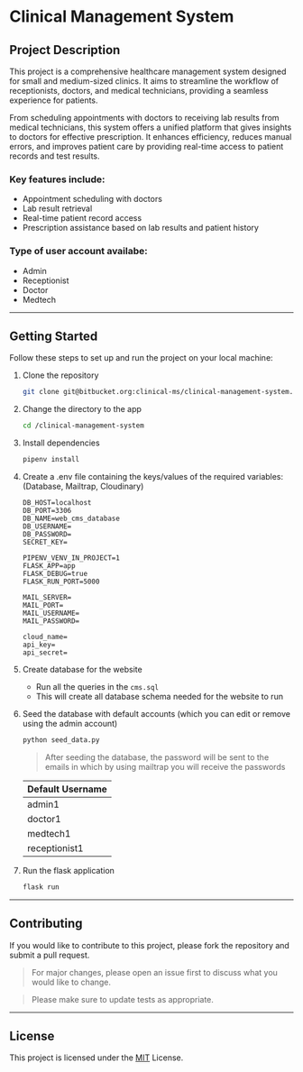 # Clinical Management System
## Project Description

This project is a comprehensive healthcare management system designed for small and medium-sized clinics. It aims to streamline the workflow of receptionists, doctors, and medical technicians, providing a seamless experience for patients.

From scheduling appointments with doctors to receiving lab results from medical technicians, this system offers a unified platform that gives insights to doctors for effective prescription. It enhances efficiency, reduces manual errors, and improves patient care by providing real-time access to patient records and test results.

### Key features include:
- Appointment scheduling with doctors
- Lab result retrieval
- Real-time patient record access
- Prescription assistance based on lab results and patient history

### Type of user account availabe:
- Admin 
- Receptionist
- Doctor
- Medtech

---
## Getting Started
Follow these steps to set up and run the project on your local machine:

1) Clone the repository

    ```bash
    git clone git@bitbucket.org:clinical-ms/clinical-management-system.git
    ```

2) Change the directory to the app

    ```bash
    cd /clinical-management-system 
    ```

3) Install dependencies

    ```bash
    pipenv install 
    ```
4) Create a .env file containing the keys/values of the required variables: (Database, Mailtrap, Cloudinary)

    ```
    DB_HOST=localhost
    DB_PORT=3306
    DB_NAME=web_cms_database
    DB_USERNAME=
    DB_PASSWORD=
    SECRET_KEY=

    PIPENV_VENV_IN_PROJECT=1
    FLASK_APP=app
    FLASK_DEBUG=true
    FLASK_RUN_PORT=5000

    MAIL_SERVER=
    MAIL_PORT=
    MAIL_USERNAME=
    MAIL_PASSWORD=

    cloud_name=
    api_key=
    api_secret=
    ```

5) Create database for the website

    * Run all the queries in the `cms.sql`
    * This will create all database schema needed for the website to run  

6) Seed the database with default accounts (which you can edit or remove using the admin account) 

    ```bash
    python seed_data.py 
    ```

    > After seeding the database, the password will be sent to the emails in which by using mailtrap you will receive the passwords   

    | Default Username  |
    | ----------------- |
    | admin1            | 
    | doctor1           | 
    | medtech1          |
    | receptionist1     |

7) Run the flask application
    ```bash
    flask run
    ```

---
## Contributing
If you would like to contribute to this project, please fork the repository and submit a pull request.

> For major changes, please open an issue first to discuss what you would like to change.

> Please make sure to update tests as appropriate.

---
## License
This project is licensed under the [MIT](https://choosealicense.com/licenses/mit/) License.
